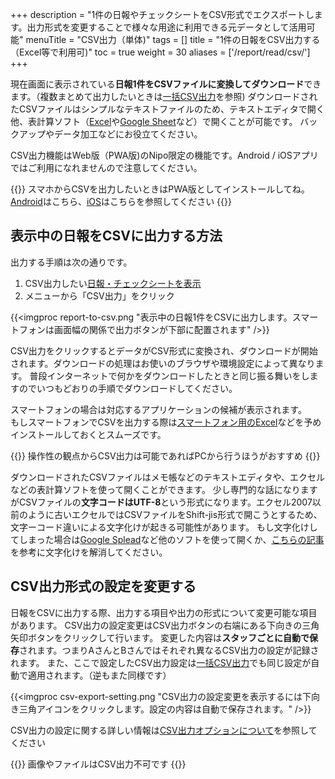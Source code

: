 +++
description = "1件の日報やチェックシートをCSV形式でエクスポートします。出力形式を変更することで様々な用途に利用できる元データとして活用可能"
menuTitle = "CSV出力（単体)"
tags = []
title = "1件の日報をCSV出力する（Excel等で利用可)"
toc = true
weight = 30
aliases = ['/report/read/csv/']
+++


現在画面に表示されている**日報1件をCSVファイルに変換してダウンロード**できます。（複数まとめて出力したいときは[一括CSV出力](/manual/analytics/csv/)を参照)
ダウンロードされたCSVファイルはシンプルなテキストファイルのため、テキストエディタで開く他、表計算ソフト（[Excel](https://www.microsoft.com/ja-jp/microsoft-365/excel)や[Google Sheet](https://www.google.com/intl/ja_jp/sheets/about/)など）で開くことが可能です。
バックアップやデータ加工などにお役立てください。

CSV出力機能はWeb版（PWA版)のNipo限定の機能です。Android / iOSアプリではご利用になれませんので注意してください。

{{<alice pos="right" icon="phone">}}
スマホからCSVを出力したいときはPWA版としてインストールしてね。[Android](/system/android/)はこちら、[iOS](/system/ios/)はこちらを参照してください
{{</alice>}}

## 表示中の日報をCSVに出力する方法

出力する手順は次の通りです。

1. CSV出力したい[日報・チェックシートを表示](/manual/report/read/list/)
1. メニューから「CSV出力」をクリック

{{<imgproc report-to-csv.png "表示中の日報1件をCSVに出力します。スマートフォンは画面幅の関係で出力ボタンが下部に配置されます" />}}

CSV出力をクリックするとデータがCSV形式に変換され、ダウンロードが開始されます。ダウンロードの処理はお使いのブラウザや環境設定によって異なります。
普段インターネットで何かをダウンロードしたときと同じ振る舞いをしますのでいつもどおりの手順でダウンロードしてください。

スマートフォンの場合は対応するアプリケーションの候補が表示されます。  
もしスマートフォンでCSVを出力する際は[スマートフォン用のExcel](https://play.google.com/store/apps/details?id=com.microsoft.office.excel&hl=ja&gl=US)などを予めインストールしておくとスムーズです。

{{<alice pos="right" icon="pc">}}
操作性の観点からCSV出力は可能であればPCから行うほうがおすすめ
{{</alice>}}

ダウンロードされたCSVファイルはメモ帳などのテキストエディタや、エクセルなどの表計算ソフトを使って開くことができます。
少し専門的な話になりますがCSVファイルの**文字コードはUTF-8**という形式になります。エクセル2007以前のように古いエクセルではCSVファイルをShift-jis形式で開こうとするため、文字ーコード違いによる文字化けが起きる可能性があります。
もし文字化けしてしまった場合は[Google Splead](https://www.google.com/intl/ja_jp/sheets/about/)など他のソフトを使って開くか、[こちらの記事](https://www.pc-koubou.jp/magazine/38143)を参考に文字化けを解消してください。

## CSV出力形式の設定を変更する

日報をCSVに出力する際、出力する項目や出力の形式について変更可能な項目があります。
CSV出力の設定変更はCSV出力ボタンの右端にある下向きの三角矢印ボタンをクリックして行います。
変更した内容は**スタッフごとに自動で保存**されます。つまりAさんとBさんではそれぞれ異なるCSV出力の設定が記録されます。
また、ここで設定したCSV出力設定は[一括CSV出力](/manual/analytics/csv/)でも同じ設定が自動で適用されます。（逆もまた同様です）

{{<imgproc csv-export-setting.png "CSV出力の設定変更を表示するには下向き三角アイコンをクリックします。設定の内容は自動で保存されます。" />}}

CSV出力の設定に関する詳しい情報は[CSV出力オプションについて](/manual/analytics/csvoption/)を参照してください

{{<alice pos="right" icon="here">}}
画像やファイルはCSV出力不可です
{{</alice>}}
